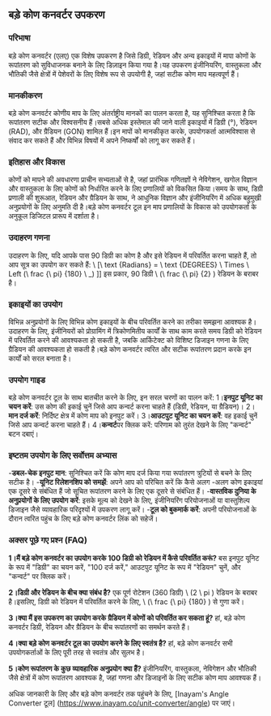 ## बड़े कोण कनवर्टर उपकरण

### परिभाषा
बड़े कोण कनवर्टर (एलए) एक विशेष उपकरण है जिसे डिग्री, रेडियन और अन्य इकाइयों में मापा कोणों के रूपांतरण को सुविधाजनक बनाने के लिए डिज़ाइन किया गया है।यह उपकरण इंजीनियरिंग, वास्तुकला और भौतिकी जैसे क्षेत्रों में पेशेवरों के लिए विशेष रूप से उपयोगी है, जहां सटीक कोण माप महत्वपूर्ण हैं।

### मानकीकरण
बड़े कोण कनवर्टर कोणीय माप के लिए अंतर्राष्ट्रीय मानकों का पालन करता है, यह सुनिश्चित करता है कि रूपांतरण सटीक और विश्वसनीय हैं।सबसे अधिक इस्तेमाल की जाने वाली इकाइयों में डिग्री (°), रेडियन (RAD), और ग्रैडियन (GON) शामिल हैं।इन मापों को मानकीकृत करके, उपयोगकर्ता आत्मविश्वास से संवाद कर सकते हैं और विभिन्न विषयों में अपने निष्कर्षों को लागू कर सकते हैं।

### इतिहास और विकास
कोणों को मापने की अवधारणा प्राचीन सभ्यताओं से है, जहां प्रारंभिक गणितज्ञों ने नेविगेशन, खगोल विज्ञान और वास्तुकला के लिए कोणों को निर्धारित करने के लिए प्रणालियों को विकसित किया।समय के साथ, डिग्री प्रणाली की शुरूआत, रेडियन और ग्रैडियन के साथ, ने आधुनिक विज्ञान और इंजीनियरिंग में अधिक बहुमुखी अनुप्रयोगों के लिए अनुमति दी है।बड़े कोण कनवर्टर टूल इन माप प्रणालियों के विकास को उपयोगकर्ता के अनुकूल डिजिटल प्रारूप में दर्शाता है।

### उदाहरण गणना
उदाहरण के लिए, यदि आपके पास 90 डिग्री का कोण है और इसे रेडियन में परिवर्तित करना चाहते हैं, तो आप सूत्र का उपयोग कर सकते हैं:
\ [\ text {Radians} = \ text {DEGREES} \ Times \ Left (\ frac {\ pi} {180} \ _) \]]
इस प्रकार, 90 डिग्री \ (\ frac {\ pi} {2} \) रेडियन के बराबर है।

### इकाइयों का उपयोग
विभिन्न अनुप्रयोगों के लिए विभिन्न कोण इकाइयों के बीच परिवर्तित करने का तरीका समझना आवश्यक है।उदाहरण के लिए, इंजीनियरों को प्रोग्रामिंग में त्रिकोणमितीय कार्यों के साथ काम करते समय डिग्री को रेडियन में परिवर्तित करने की आवश्यकता हो सकती है, जबकि आर्किटेक्ट को विशिष्ट डिजाइन गणना के लिए ग्रैडियन की आवश्यकता हो सकती है।बड़े कोण कनवर्टर त्वरित और सटीक रूपांतरण प्रदान करके इन कार्यों को सरल बनाता है।

### उपयोग गाइड
बड़े कोण कनवर्टर टूल के साथ बातचीत करने के लिए, इन सरल चरणों का पालन करें:
1।**इनपुट यूनिट का चयन करें**: उस कोण की इकाई चुनें जिसे आप कन्वर्ट करना चाहते हैं (डिग्री, रेडियन, या ग्रैडियन)।
2।**मान दर्ज करें**: निर्दिष्ट क्षेत्र में कोण माप को इनपुट करें।
3।**आउटपुट यूनिट का चयन करें**: वह इकाई चुनें जिसे आप कन्वर्ट करना चाहते हैं।
4।**कन्वर्ट**पर क्लिक करें: परिणाम को तुरंत देखने के लिए "कन्वर्ट" बटन दबाएं।

### इष्टतम उपयोग के लिए सर्वोत्तम अभ्यास
-**डबल-चेक इनपुट मान**: सुनिश्चित करें कि कोण माप दर्ज किया गया रूपांतरण त्रुटियों से बचने के लिए सटीक है।
-**यूनिट रिलेशनशिप को समझें**: अपने आप को परिचित करें कि कैसे अलग -अलग कोण इकाइयां एक दूसरे से संबंधित हैं जो सूचित रूपांतरण करने के लिए एक दूसरे से संबंधित हैं।
-**वास्तविक दुनिया के अनुप्रयोगों के लिए उपयोग करें**: इसके मूल्य को देखने के लिए, इंजीनियरिंग परियोजनाओं या वास्तुशिल्प डिजाइन जैसे व्यावहारिक परिदृश्यों में उपकरण लागू करें।
-**टूल को बुकमार्क करें**: अपनी परियोजनाओं के दौरान त्वरित पहुंच के लिए बड़े कोण कनवर्टर लिंक को सहेजें।

### अक्सर पूछे गए प्रश्न (FAQ)

**1।मैं बड़े कोण कनवर्टर का उपयोग करके 100 डिग्री को रेडियन में कैसे परिवर्तित करूं?**
बस इनपुट यूनिट के रूप में "डिग्री" का चयन करें, "100 दर्ज करें," आउटपुट यूनिट के रूप में "रेडियन" चुनें, और "कन्वर्ट" पर क्लिक करें।

**2।डिग्री और रेडियन के बीच क्या संबंध है?**
एक पूर्ण रोटेशन (360 डिग्री) \ (2 \ pi \) रेडियन के बराबर है।इसलिए, डिग्री को रेडियन में परिवर्तित करने के लिए, \ (\ frac {\ pi} {180} \) से गुणा करें।

**3।क्या मैं इस उपकरण का उपयोग करके ग्रैडियन में कोणों को परिवर्तित कर सकता हूं?**
हां, बड़े कोण कनवर्टर डिग्री, रेडियन और ग्रैडियन के बीच रूपांतरणों का समर्थन करते हैं।

**4।क्या बड़े कोण कनवर्टर टूल का उपयोग करने के लिए स्वतंत्र है?**
हां, बड़े कोण कनवर्टर सभी उपयोगकर्ताओं के लिए पूरी तरह से स्वतंत्र और सुलभ है।

**5।कोण रूपांतरण के कुछ व्यावहारिक अनुप्रयोग क्या हैं?**
इंजीनियरिंग, वास्तुकला, नेविगेशन और भौतिकी जैसे क्षेत्रों में कोण रूपांतरण आवश्यक है, जहां गणना और डिजाइनों के लिए सटीक कोण माप आवश्यक हैं।

अधिक जानकारी के लिए और बड़े कोण कनवर्टर तक पहुंचने के लिए, [Inayam's Angle Converter टूल] (https://www.inayam.co/unit-converter/angle) पर जाएं।
